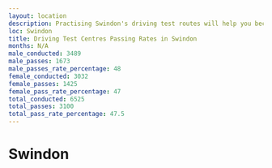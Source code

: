 ```yaml
---
layout: location
description: Practising Swindon's driving test routes will help you become more confident in your gear-changing abilities.
loc: Swindon
title: Driving Test Centres Passing Rates in Swindon
months: N/A
male_conducted: 3489
male_passes: 1673
male_passes_rate_percentage: 48
female_conducted: 3032
female_passes: 1425
female_pass_rate_percentage: 47
total_conducted: 6525
total_passes: 3100
total_pass_rate_percentage: 47.5
---
```


# Swindon
